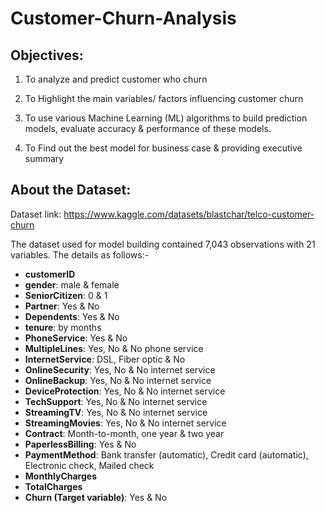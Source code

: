 # Customer-Churn-Analysis

## **Objectives:**

1) To analyze and predict customer who churn

2) To Highlight the main variables/ factors influencing customer churn

3) To use various Machine Learning (ML) algorithms to build prediction models, evaluate accuracy & performance of these models. 

4) To Find out the best model for business case & providing executive summary

## **About the Dataset:**
Dataset link: https://www.kaggle.com/datasets/blastchar/telco-customer-churn

The dataset used for model building contained 7,043 observations with 21 variables. The details as follows:-

- **customerID**
- **gender**: male & female
- **SeniorCitizen**: 0 & 1
- **Partner**: Yes & No
- **Dependents**: Yes & No
- **tenure**: by months
- **PhoneService**: Yes & No
- **MultipleLines**: Yes, No & No phone service
- **InternetService**: DSL, Fiber optic & No
- **OnlineSecurity**: Yes, No & No internet service
- **OnlineBackup**: Yes, No & No internet service
- **DeviceProtection**: Yes, No & No internet service
- **TechSupport**: Yes, No & No internet service
- **StreamingTV**: Yes, No & No internet service
- **StreamingMovies**: Yes, No & No internet service
- **Contract**: Month-to-month, one year & two year
- **PaperlessBilling**: Yes & No
- **PaymentMethod**: Bank transfer (automatic), Credit card (automatic), Electronic check, Mailed check
- **MonthlyCharges**
- **TotalCharges**
- **Churn (Target variable)**: Yes & No

